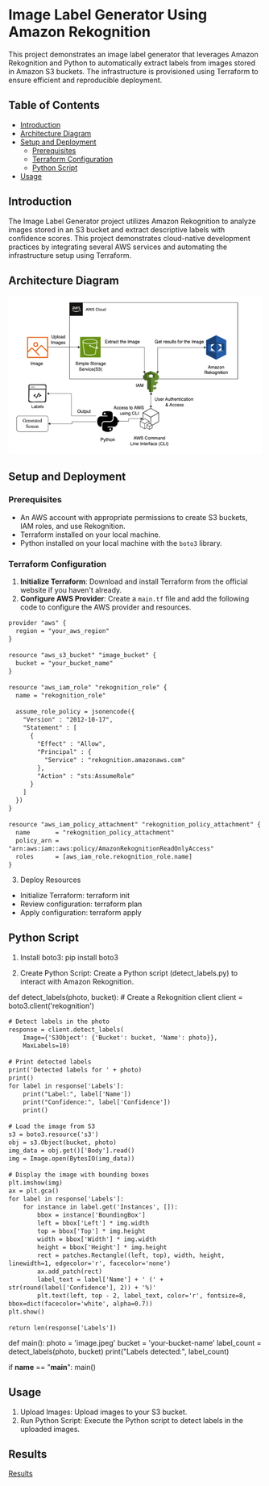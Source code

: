 # Image Label Generator Using Amazon Rekognition

This project demonstrates an image label generator that leverages Amazon Rekognition and Python to automatically extract labels from images stored in Amazon S3 buckets. The infrastructure is provisioned using Terraform to ensure efficient and reproducible deployment.

## Table of Contents

- [Introduction](#introduction)
- [Architecture Diagram](#architecture-diagram)
- [Setup and Deployment](#setup-and-deployment)
  - [Prerequisites](#prerequisites)
  - [Terraform Configuration](#terraform-configuration)
  - [Python Script](#python-script)
- [Usage](#usage)

## Introduction

The Image Label Generator project utilizes Amazon Rekognition to analyze images stored in an S3 bucket and extract descriptive labels with confidence scores. This project demonstrates cloud-native development practices by integrating several AWS services and automating the infrastructure setup using Terraform.

## Architecture Diagram

![Architecture Diagram](./Amazon%20Rekognition%20Architectural%20Diagram.png)

## Setup and Deployment

### Prerequisites

- An AWS account with appropriate permissions to create S3 buckets, IAM roles, and use Rekognition.
- Terraform installed on your local machine.
- Python installed on your local machine with the `boto3` library.

### Terraform Configuration

1. **Initialize Terraform**: Download and install Terraform from the official website if you haven't already.
2. **Configure AWS Provider**: Create a `main.tf` file and add the following code to configure the AWS provider and resources.

```hcl
provider "aws" {
  region = "your_aws_region"
}

resource "aws_s3_bucket" "image_bucket" {
  bucket = "your_bucket_name"
}

resource "aws_iam_role" "rekognition_role" {
  name = "rekognition_role"

  assume_role_policy = jsonencode({
    "Version" : "2012-10-17",
    "Statement" : [
      {
        "Effect" : "Allow",
        "Principal" : {
          "Service" : "rekognition.amazonaws.com"
        },
        "Action" : "sts:AssumeRole"
      }
    ]
  })
}

resource "aws_iam_policy_attachment" "rekognition_policy_attachment" {
  name       = "rekognition_policy_attachment"
  policy_arn = "arn:aws:iam::aws:policy/AmazonRekognitionReadOnlyAccess"
  roles      = [aws_iam_role.rekognition_role.name]
}
```

3. Deploy Resources

- Initialize Terraform: terraform init
- Review configuration: terraform plan
- Apply configuration: terraform apply

## Python Script

1. Install boto3:
   pip install boto3

2. Create Python Script: Create a Python script (detect_labels.py) to interact with Amazon Rekognition.

def detect_labels(photo, bucket): # Create a Rekognition client
client = boto3.client('rekognition')

    # Detect labels in the photo
    response = client.detect_labels(
        Image={'S3Object': {'Bucket': bucket, 'Name': photo}},
        MaxLabels=10)

    # Print detected labels
    print('Detected labels for ' + photo)
    print()
    for label in response['Labels']:
        print("Label:", label['Name'])
        print("Confidence:", label['Confidence'])
        print()

    # Load the image from S3
    s3 = boto3.resource('s3')
    obj = s3.Object(bucket, photo)
    img_data = obj.get()['Body'].read()
    img = Image.open(BytesIO(img_data))

    # Display the image with bounding boxes
    plt.imshow(img)
    ax = plt.gca()
    for label in response['Labels']:
        for instance in label.get('Instances', []):
            bbox = instance['BoundingBox']
            left = bbox['Left'] * img.width
            top = bbox['Top'] * img.height
            width = bbox['Width'] * img.width
            height = bbox['Height'] * img.height
            rect = patches.Rectangle((left, top), width, height, linewidth=1, edgecolor='r', facecolor='none')
            ax.add_patch(rect)
            label_text = label['Name'] + ' (' + str(round(label['Confidence'], 2)) + '%)'
            plt.text(left, top - 2, label_text, color='r', fontsize=8, bbox=dict(facecolor='white', alpha=0.7))
    plt.show()

    return len(response['Labels'])

def main():
photo = 'image.jpeg'
bucket = 'your-bucket-name'
label_count = detect_labels(photo, bucket)
print("Labels detected:", label_count)

if **name** == "**main**":
main()

## Usage

1. Upload Images: Upload images to your S3 bucket.
2. Run Python Script: Execute the Python script to detect labels in the uploaded images.

## Results

[Results](./Figures/Figure_3.png)
